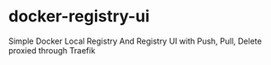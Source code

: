 # docker-registry-ui
Simple Docker Local Registry And Registry UI with Push, Pull, Delete proxied through Traefik
